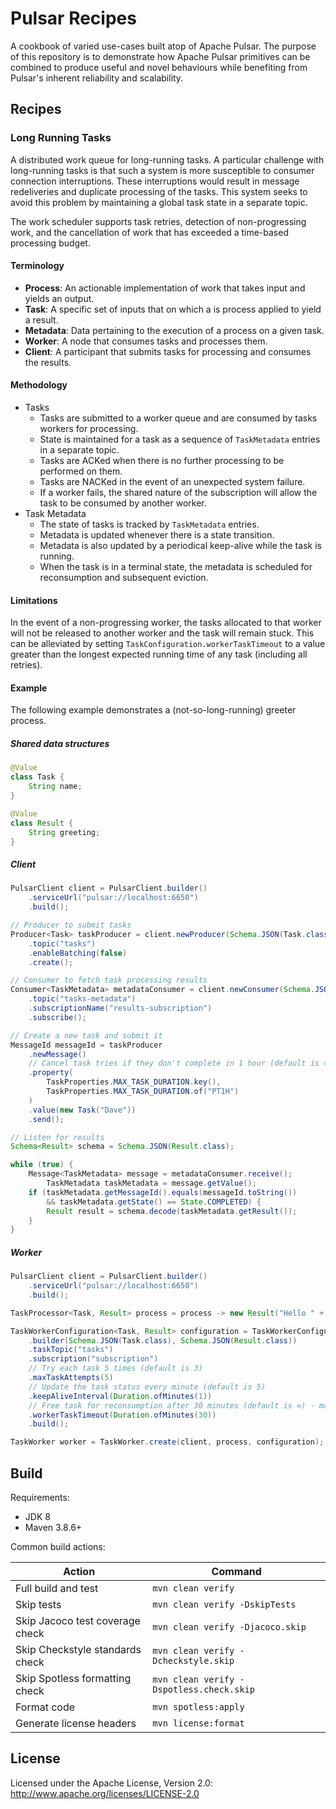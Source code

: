 
# Pulsar Recipes

[//]: # (TODO README badges https://shields.io/)

A cookbook of varied use-cases built atop of Apache Pulsar. The purpose of this repository is to demonstrate how Apache
Pulsar primitives can be combined to produce useful and novel behaviours while benefiting from Pulsar's inherent
reliability and scalability.

## Recipes

### Long Running Tasks
A distributed work queue for long-running tasks. A particular challenge with long-running tasks is that such a system is
more susceptible to consumer connection interruptions. These interruptions would result in message redeliveries and
duplicate processing of the tasks. This system seeks to avoid this problem by maintaining a global task state in a
separate topic.

The work scheduler supports task retries, detection of non-progressing work, and the cancellation of work that has
exceeded a time-based processing budget.

#### Terminology
* **Process**: An actionable implementation of work that takes input and yields an output.
* **Task**: A specific set of inputs that on which a is process applied to yield a result.
* **Metadata**: Data pertaining to the execution of a process on a given task.
* **Worker**: A node that consumes tasks and processes them.
* **Client**: A participant that submits tasks for processing and consumes the results.

#### Methodology
* Tasks
  * Tasks are submitted to a worker queue and are consumed by tasks workers for processing.
  * State is maintained for a task as a sequence of `TaskMetadata` entries in a separate topic.
  * Tasks are ACKed when there is no further processing to be performed on them.
  * Tasks are NACKed in the event of an unexpected system failure.
  * If a worker fails, the shared nature of the subscription will allow the task to be consumed by another worker.
* Task Metadata
  * The state of tasks is tracked by `TaskMetadata` entries.
  * Metadata is updated whenever there is a state transition.
  * Metadata is also updated by a periodical keep-alive while the task is running.
  * When the task is in a terminal state, the metadata is scheduled for reconsumption and subsequent eviction.

#### Limitations
In the event of a non-progressing worker, the tasks allocated to that worker will not be released to another worker 
and the task will remain stuck. This can be alleviated by setting `TaskConfiguration.workerTaskTimeout` to a value
greater than the longest expected running time of any task (including all retries).

#### Example

The following example demonstrates a (not-so-long-running) greeter process.

##### Shared data structures

```java
@Value
class Task {
    String name;
}

@Value
class Result {
    String greeting;
}
```

##### Client

```java
PulsarClient client = PulsarClient.builder()
    .serviceUrl("pulsar://localhost:6650")
    .build();

// Producer to submit tasks
Producer<Task> taskProducer = client.newProducer(Schema.JSON(Task.class))
    .topic("tasks")
    .enableBatching(false)
    .create();

// Consumer to fetch task processing results
Consumer<TaskMetadata> metadataConsumer = client.newConsumer(Schema.JSON(TaskMetadata.class))
    .topic("tasks-metadata")
    .subscriptionName("results-subscription")
    .subscribe();

// Create a new task and submit it
MessageId messageId = taskProducer
    .newMessage()
    // Cancel task tries if they don't complete in 1 hour (default is ∞)    
    .property(
        TaskProperties.MAX_TASK_DURATION.key(),
        TaskProperties.MAX_TASK_DURATION.of("PT1H")
    )
    .value(new Task("Dave"))
    .send();

// Listen for results
Schema<Result> schema = Schema.JSON(Result.class);

while (true) {
    Message<TaskMetadata> message = metadataConsumer.receive();
        TaskMetadata taskMetadata = message.getValue();
    if (taskMetadata.getMessageId().equals(messageId.toString())
        && taskMetadata.getState() == State.COMPLETED) {
        Result result = schema.decode(taskMetadata.getResult());
    }
}
```

##### Worker

```java
PulsarClient client = PulsarClient.builder()
    .serviceUrl("pulsar://localhost:6650")
    .build();

TaskProcessor<Task, Result> process = process -> new Result("Hello " + process.getName());

TaskWorkerConfiguration<Task, Result> configuration = TaskWorkerConfiguration
    .builder(Schema.JSON(Task.class), Schema.JSON(Result.class))
    .taskTopic("tasks")
    .subscription("subscription")
    // Try each task 5 times (default is 3)
    .maxTaskAttempts(5)    
    // Update the task status every minute (default is 5)
    .keepAliveInterval(Duration.ofMinutes(1))    
    // Free task for reconsumption after 30 minutes (default is ∞) - may result in duplicate work
    .workerTaskTimeout(Duration.ofMinutes(30))
    .build();

TaskWorker worker = TaskWorker.create(client, process, configuration);
```

## Build

Requirements:

* JDK 8
* Maven 3.8.6+

Common build actions:

| Action                          | Command                                  |
|---------------------------------|------------------------------------------|
| Full build and test             | `mvn clean verify`                       |
| Skip tests                      | `mvn clean verify -DskipTests`           |           
| Skip Jacoco test coverage check | `mvn clean verify -Djacoco.skip`         |
| Skip Checkstyle standards check | `mvn clean verify -Dcheckstyle.skip`     |
| Skip Spotless formatting check  | `mvn clean verify -Dspotless.check.skip` | 
| Format code                     | `mvn spotless:apply`                     |
| Generate license headers        | `mvn license:format`                     |

## License

Licensed under the Apache License, Version 2.0: http://www.apache.org/licenses/LICENSE-2.0
